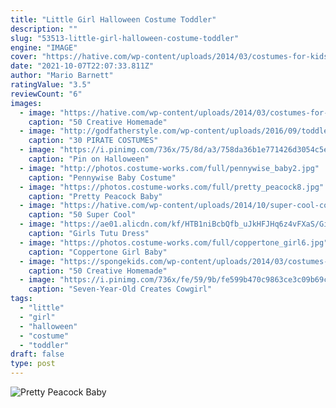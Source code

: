```yaml
---
title: "Little Girl Halloween Costume Toddler"
description: ""
slug: "53513-little-girl-halloween-costume-toddler"
engine: "IMAGE"
cover: "https://hative.com/wp-content/uploads/2014/03/costumes-for-kids/47-little-girl-pocahontas-costume.jpg"
date: "2021-10-07T22:07:33.811Z"
author: "Mario Barnett"
ratingValue: "3.5"
reviewCount: "6"
images:
  - image: "https://hative.com/wp-content/uploads/2014/03/costumes-for-kids/47-little-girl-pocahontas-costume.jpg"
    caption: "50 Creative Homemade"
  - image: "http://godfatherstyle.com/wp-content/uploads/2016/09/toddler-girls-pirate-costume..jpg"
    caption: "30 PIRATE COSTUMES"
  - image: "https://i.pinimg.com/736x/75/8d/a3/758da36b1e771426d3054c5e7a8da63b.jpg"
    caption: "Pin on Halloween"
  - image: "http://photos.costume-works.com/full/pennywise_baby2.jpg"
    caption: "Pennywise Baby Costume"
  - image: "https://photos.costume-works.com/full/pretty_peacock8.jpg"
    caption: "Pretty Peacock Baby"
  - image: "https://hative.com/wp-content/uploads/2014/10/super-cool-costume-ideas/15-raggedy-ann-costume.jpg"
    caption: "50 Super Cool"
  - image: "https://ae01.alicdn.com/kf/HTB1niBcbQfb_uJkHFJHq6z4vFXaS/Girls-Tutu-Dress-Fancy-Rainbow-Princess-Pony-Unicorn-Dress-With-Headband-Christmas-Halloween-Costume-Kids-Girl.jpg"
    caption: "Girls Tutu Dress"
  - image: "https://photos.costume-works.com/full/coppertone_girl6.jpg"
    caption: "Coppertone Girl Baby"
  - image: "https://spongekids.com/wp-content/uploads/2014/03/costumes-for-kids/6-optimus-prime-transformer.jpg"
    caption: "50 Creative Homemade"
  - image: "https://i.pinimg.com/736x/fe/59/9b/fe599b470c9863ce3c09b69c9748e5b3--party-costumes-diy-costumes.jpg"
    caption: "Seven-Year-Old Creates Cowgirl"
tags:
  - "little"
  - "girl"
  - "halloween"
  - "costume"
  - "toddler"
draft: false
type: post
---
```



![Pretty Peacock Baby](https://photos.costume-works.com/full/pretty_peacock8.jpg "Pretty Peacock Baby")


<!--inArticleAds-->

<!--galleryOne-->


<!--inArticleAds-->

<!--galleryTwo-->


<!--galleryThree-->

